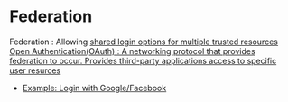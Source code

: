 # Federation

Federation
 : Allowing <u>shared<u> login options for multiple trusted resources
Open Authentication(OAuth)
 : A networking protocol that provides federation to occur. Provides third-party applications access to specific user resurces
 * Example: Login with Google/Facebook